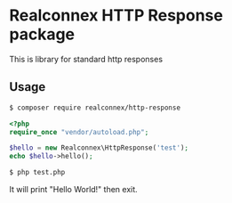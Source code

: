 # Realconnex HTTP Response package #

This is library for standard http responses

## Usage ##

```bash
$ composer require realconnex/http-response
```

```php
<?php
require_once "vendor/autoload.php";

$hello = new Realconnex\HttpResponse('test');
echo $hello->hello();
```

```bash
$ php test.php
```

It will print "Hello World!" then exit.
